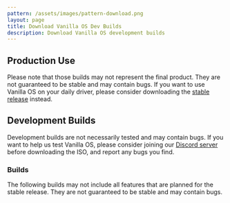```yaml
---
pattern: /assets/images/pattern-download.png
layout: page
title: Download Vanilla OS Dev Builds
description: Download Vanilla OS development builds
---
```


## Production Use

Please note that those builds may not represent the final product. They are not guaranteed to be stable and may contain bugs. If you want to use Vanilla OS on your daily driver, please consider downloading the [stable release](/download) instead.

## Development Builds

Development builds are not necessarily tested and may contain bugs. If you want to help us test Vanilla OS, please consider joining our [<ion-icon name="logo-discord"></ion-icon> Discord server](https://discord.gg/3cD2Q7Ht3S) before downloading the ISO, and report any bugs you find.

### Builds

The following builds may not include all features that are planned for the stable release. They are not guaranteed to be stable and may contain bugs.

<table id="builds_table"></table>
<script type="text/javascript" src="/assets/js/releases.js"></script>
